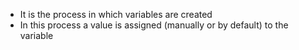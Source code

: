 - It is the process in which variables are created
- In this process a value is assigned (manually or by default) to the variable
